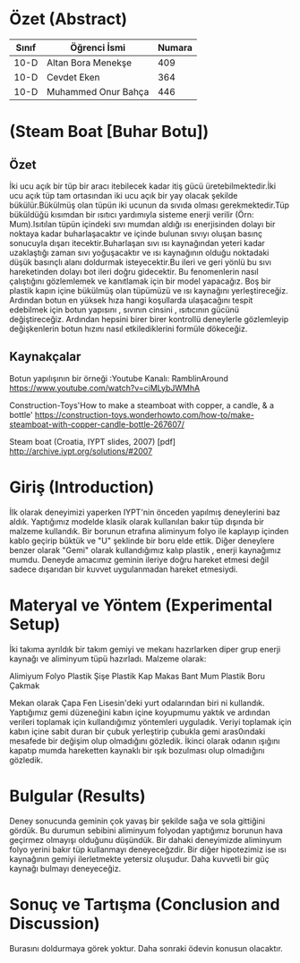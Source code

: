


# Özet (Abstract)
Sınıf | Öğrenci İsmi  | Numara
-------|----------------|--------
10-D  | Altan Bora Menekşe | 409
10-D  | Cevdet Eken | 364
10-D  | Muhammed Onur Bahça | 446

#  (Steam Boat [Buhar Botu])
## Özet
İki ucu açık bir tüp bir aracı itebilecek kadar itiş gücü üretebilmektedir.İki ucu açık tüp tam ortasından iki ucu açık bir yay olacak şekilde bükülür.Bükülmüş olan tüpün iki ucunun da sıvıda olması gerekmektedir.Tüp büküldüğü kısımdan bir ısıtıcı yardımıyla sisteme enerji verilir (Örn: Mum).Isıtılan tüpün içindeki sıvı mumdan aldığı ısı enerjisinden dolayı bir noktaya kadar buharlaşacaktır ve içinde bulunan sıvıyı oluşan basınç sonucuyla dışarı itecektir.Buharlaşan sıvı ısı kaynağından yeteri kadar uzaklaştığı zaman sıvı yoğuşacaktır ve ısı kaynağının olduğu noktadaki düşük basınçlı alanı doldurmak isteyecektir.Bu ileri ve geri yönlü bu sıvı hareketinden dolayı bot ileri doğru gidecektir.
Bu fenomenlerin nasıl çalıştığını gözlemlemek ve kanıtlamak için bir model yapacağız. Boş bir plastik kapın içine bükülmüş olan tüpümüzü ve ısı kaynağını yerleştireceğiz. Ardından botun en yüksek hıza hangi koşullarda ulaşacağını tespit edebilmek için botun yapısını , sıvının cinsini , ısıtıcının gücünü değiştireceğiz. Ardından hepsini birer birer kontrollü deneylerle gözlemleyip değişkenlerin botun hızını nasıl etkilediklerini formüle dökeceğiz.

## Kaynakçalar  

Botun yapılışının bir örneği :Youtube Kanalı: RamblinAround
https://www.youtube.com/watch?v=ciMLybJWMhA

Construction-Toys'How to make a steamboat with copper, a candle, & a bottle'
https://construction-toys.wonderhowto.com/how-to/make-steamboat-with-copper-candle-bottle-267607/

 Steam boat (Croatia, IYPT slides, 2007) [pdf]
http://archive.iypt.org/solutions/#2007

# Giriş (Introduction)
İlk olarak deneyimizi yaperken IYPT'nin önceden yapılmış deneylerini baz aldık.
Yaptığımız modelde klasik olarak kullanılan bakır tüp dışında bir malzeme kullandık.
Bir borunun etrafına aliminyum folyo ile kaplayıp içinden kablo geçirip büktük ve "U" şeklinde bir boru elde ettik.
Diğer deneylere benzer olarak "Gemi" olarak kullandığımız kalıp plastik , enerji kaynağımız mumdu.
Deneyde amacımız geminin ileriye doğru hareket etmesi değil sadece dışarıdan bir kuvvet uygulanmadan hareket etmesiydi.
# Materyal ve Yöntem (Experimental Setup)

İki takıma ayrıldık bir takım gemiyi ve mekanı hazırlarken diper grup enerji kaynağı ve aliminyum tüpü hazırladı.
Malzeme olarak:

Alimiyum Folyo
Plastik Şişe
Plastik Kap
Makas
Bant
Mum
Plastik Boru
Çakmak

Mekan olarak Çapa Fen Lisesin'deki yurt odalarından biri ni kullandık.
Yaptığımız gemi düzeneğini kabın içine koyupmumu yaktık ve ardından verileri toplamak için kullandığımız yöntemleri uyguladık.
Veriyi toplamak için kabın içine sabit duran bir çubuk yerleştirip çubukla gemi aras0ındaki mesafede bir değişim olup olmadığını gözledik.
İkinci olarak odanın ışığını kapatıp mumda hareketten kaynaklı bir ışık bozulması olup olmadığını gözledik.

# Bulgular (Results)
Deney sonucunda geminin çok yavaş bir şekilde sağa ve sola gittiğini gördük.
Bu durumun sebibini aliminyum folyodan yaptığımız borunun hava geçirmez olmayışı olduğunu düşündük.
Bir dahaki deneyimizde aliminyum folyo yerini bakır tüp kullanmayı deneyeceğzdir.
Bir diğer hipotezimiz ise ısı kaynağının gemiyi ilerletmekte yetersiz oluşudur.
Daha kuvvetli bir güç kaynağı bulmayı deneyeceğiz.

# Sonuç ve Tartışma (Conclusion and Discussion) 
Burasını doldurmaya görek yoktur. Daha sonraki ödevin konusun olacaktır. 


